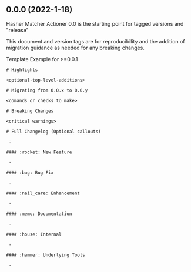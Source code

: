 ## 0.0.0 (2022-1-18)

Hasher Matcher Actioner 0.0 is the starting point for tagged versions and "release" 

This document and version tags are for reproducibility and the addition of migration guidance as needed for any breaking changes.

Template Example for >=0.0.1

```
# Highlights

<optional-top-level-additions>

# Migrating from 0.0.x to 0.0.y

<comands or checks to make>

# Breaking Changes

<critical warnings>

# Full Changelog (Optional callouts)

 - 

#### :rocket: New Feature

 - 

#### :bug: Bug Fix

 - 

#### :nail_care: Enhancement

 - 

#### :memo: Documentation

 - 

#### :house: Internal

 - 

#### :hammer: Underlying Tools

 - 
```
